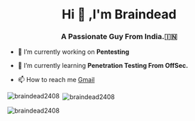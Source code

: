 <h1 align="center">Hi 👋 ,I'm Braindead</h1>
<h3 align="center">A Passionate Guy From India.🇮🇳</h3>

- 🔭 I’m currently working on **Pentesting**

- 🌱 I’m currently learning **Penetration Testing From OffSec.**

- 📫 How to reach me <a href="mailto:brainsniper2408@gmail.com">Gmail</a>




<p><img align="left" src="https://github-readme-stats.vercel.app/api/top-langs?username=braindead2408&show_icons=true&locale=en&layout=compact" alt="braindead2408" /></p>

<p>&nbsp;<img align="center" src="https://github-readme-stats.vercel.app/api?username=braindead2408&show_icons=true&locale=en&theme=tokyonight" alt="braindead2408" /></p>

<p><img align="center" src="https://github-readme-streak-stats.herokuapp.com/?user=braindead2408&" alt="braindead2408" /></p>

